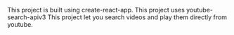 This project is built using create-react-app.
This project uses youtube-search-apiv3
This project let you search videos and play them directly from youtube.
